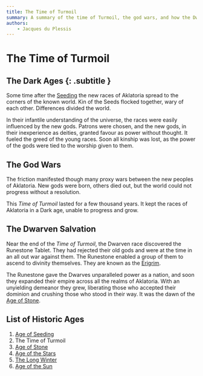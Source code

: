 ```yaml
---
title: The Time of Turmoil
summary: A summary of the time of Turmoil, the god wars, and how the Dwarves came to dominate.
authors:
    - Jacques du Plessis
---
```

# The Time of Turmoil
## The Dark Ages {: .subtitle }
Some time after the [Seeding](/history/ages/age_of_seeding) the new races of Aklatoria spread to the corners of the known world.  Kin of the Seeds flocked together, wary of each other.  Differences divided the world.

In their infantile understanding of the universe, the races were easily influenced by the new gods.  Patrons were chosen, and the new gods, in their inexperience as deities, granted favour as power without thought.  It fueled the greed of the young races.  Soon all kinship was lost, as the power of the gods were tied to the worship given to them.

## The God Wars
The friction manifested though many proxy wars between the new peoples of Aklatoria.  New gods were born, others died out, but the world could not progress without a resolution.

This _Time of Turmoil_ lasted for a few thousand years. It kept the races of Aklatoria in a Dark age, unable to progress and grow.

## The Dwarven Salvation
Near the end of the _Time of Turmoil_, the Dwarven race discovered the Runestone Tablet.  They had rejected their old gods and were at the time in an all out war against them.  The Runestone enabled a group of them to ascend to divinity themselves.  They are known as the [Erigrim](/religion/deities/erigrim).

The Runestone gave the Dwarves unparalleled power as a nation, and soon they expanded their empire across all the realms of Aklatoria.  With an unyielding demeanor they grew, liberating those who accepted their dominion and crushing those who stood in their way.  It was the dawn of the [Age of Stone](/history/ages/age_of_stone).

## List of Historic Ages
1. [Age of Seeding](/history/ages/age_of_seeding)
2. The Time of Turmoil
3. [Age of Stone](/history/ages/age_of_stone)
4. [Age of the Stars](/history/ages/age_of_the_stars)
5. [The Long Winter](/history/ages/long_winter)
6. [Age of the Sun](/history/ages/age_of_the_sun)